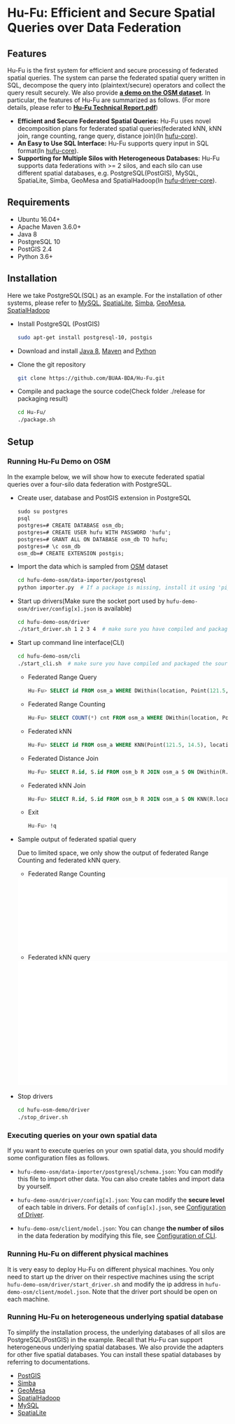 # Hu-Fu: Efficient and Secure Spatial Queries over Data Federation

## Features

Hu-Fu is the first system for efficient and secure processing of federated spatial queries. The system can parse the federated spatial query written in SQL, decompose the query into (plaintext/secure) operators and collect the query result securely. We also provide [**a demo on the OSM dataset**](hufu-demo-osm). In particular, the features of Hu-Fu are summarized as follows. (For more details, please refer to [**Hu-Fu Technical Report.pdf**](Hu-Fu_Technical_Report.pdf))

* **Efficient and Secure Federated Spatial Queries:** Hu-Fu uses novel decomposition plans for federated spatial queries(federated kNN, kNN join, range counting, range query, distance join)(In [hufu-core](hufu-core)).
* **An Easy to Use SQL Interface:**  Hu-Fu supports query input in SQL format(In [hufu-core](hufu-core)).
* **Supporting for Multiple Silos with Heterogeneous Databases:** Hu-Fu supports data federations with >= 2 silos, and each silo can use different spatial databases,  e.g. PostgreSQL(PostGIS), MySQL, SpatiaLite, Simba, GeoMesa and SpatialHadoop(In [hufu-driver-core](hufu-driver-core)).

## Requirements

* Ubuntu 16.04+
* Apache Maven 3.6.0+
* Java 8
* PostgreSQL 10
* PostGIS 2.4
* Python 3.6+

## Installation

Here we take PostgreSQL(SQL) as an example. For the installation of other systems, please refer to [MySQL](https://dev.mysql.com/doc/mysql-installation-excerpt/5.7/en/), [SpatiaLite](https://www.gaia-gis.it/fossil/libspatialite/index), [Simba](http://www.cs.utah.edu/~dongx/simba/), [GeoMesa](https://www.geomesa.org/), [SpatialHadoop](http://spatialhadoop.cs.umn.edu/)

* Install PostgreSQL (PostGIS)

  ```bash
  sudo apt-get install postgresql-10, postgis
  ```

* Download and install [Java 8](http://openjdk.java.net/projects/jdk8/), [Maven](http://maven.apache.org/install.html) and [Python](https://www.python.org/)

* Clone the git repository

  ```bash
  git clone https://github.com/BUAA-BDA/Hu-Fu.git
  ```

* Compile and package the source code(Check folder ./release for packaging result)

  ```bash
  cd Hu-Fu/
  ./package.sh
  ```

## Setup

### Running Hu-Fu Demo on OSM

In the example below, we will show how to execute federated spatial queries over a four-silo data federation with PostgreSQL.

* Create user, database and PostGIS extension in PostgreSQL

  ```sqlite
  sudo su postgres
  psql
  postgres=# CREATE DATABASE osm_db;
  postgres=# CREATE USER hufu WITH PASSWORD 'hufu';
  postgres=# GRANT ALL ON DATABASE osm_db TO hufu;
  postgres=# \c osm_db
  osm_db=# CREATE EXTENSION postgis;
  ```

* Import the data which is sampled from [OSM](https://www.openstreetmap.org/) dataset

  ```bash
  cd hufu-demo-osm/data-importer/postgresql
  python importer.py  # If a package is missing, install it using 'pip'.
  ```

* Start up drivers(Make sure the socket port used by ``hufu-demo-osm/driver/config[x].json`` is available)

  ```bash
  cd hufu-demo-osm/driver
  ./start_driver.sh 1 2 3 4  # make sure you have compiled and packaged the source code with package.sh
  ```

* Start up command line interface(CLI)

  ```bash
  cd hufu-demo-osm/cli
  ./start_cli.sh  # make sure you have compiled and packaged the source code with package.sh
  ```

  * Federated Range Query

    ```sql
    Hu-Fu> SELECT id FROM osm_a WHERE DWithin(location, Point(121.5, 14.5), 0.5);
    ```

  * Federated Range Counting

    ```sql
    Hu-Fu> SELECT COUNT(*) cnt FROM osm_a WHERE DWithin(location, Point(121.5, 14.5), 0.5);
    ```

  * Federated kNN

    ```sql
    Hu-Fu> SELECT id FROM osm_a WHERE KNN(Point(121.5, 14.5), location, 8);
    ```

  * Federated Distance Join

    ```sql
    Hu-Fu> SELECT R.id, S.id FROM osm_b R JOIN osm_a S ON DWithin(R.location, S.location, 0.2);
    ```

  * Federated kNN Join

    ```sql
    Hu-Fu> SELECT R.id, S.id FROM osm_b R JOIN osm_a S ON KNN(R.location, S.location, 8);
    ```

  * Exit

    ```sql
    Hu-Fu> !q
    ```

* Sample output of federated spatial query

  Due to limited space, we only show the output of federated Range Counting and federated kNN query.

  * Federated Range Counting
  <img src="hufu-docs/images/sample_output_rangecounting.svg" alt="sample_output" style="zoom: 50%;" />

  * Federated kNN query
  <img src="hufu-docs/images/sample_output_knn.svg" alt="sample_output" style="zoom: 50%;" />

* Stop drivers

  ```bash
  cd hufu-osm-demo/driver
  ./stop_driver.sh
  ```

### Executing  queries on your own spatial data

If you want to execute queries on your own spatial data, you should modify some configuration files as follows.

* `hufu-demo-osm/data-importer/postgresql/schema.json`: You can modify this file to import other data. You can also create tables and import data by yourself.

* `hufu-demo-osm/driver/config[x].json`: You can modify the **secure level** of each table in drivers. For details of ``config[x].json``, see [Configuration of Driver](hufu-docs/DriverConfig.md).

* `hufu-demo-osm/client/model.json`: You can change **the number of silos** in the data federation by modifying this file, see [Configuration of CLI](hufu-docs/CLIConfig.md).

### Running Hu-Fu on different physical machines

It is very easy to deploy Hu-Fu on different physical machines. You only need to start up the driver on their respective machines using the script `hufu-demo-osm/driver/start_driver.sh` and modify the ip address in `hufu-demo-osm/client/model.json`. Note that the driver port should be open on each machine.

### Running Hu-Fu on heterogeneous underlying spatial database

To simplify the installation process, the underlying databases of all silos are PostgreSQL(PostGIS) in the example. Recall that Hu-Fu can support heterogeneous underlying spatial databases. We also provide the adapters for other five spatial databases. You can install these spatial databases by referring to documentations.

* [PostGIS](https://postgis.net/)
* [Simba](http://www.cs.utah.edu/~dongx/simba/)
* [GeoMesa](https://www.geomesa.org/)
* [SpatialHadoop](http://spatialhadoop.cs.umn.edu/)
* [MySQL](https://dev.mysql.com/doc/refman/8.0/en/spatial-types.html)
* [SpatiaLite](https://www.gaia-gis.it/fossil/libspatialite/home)
